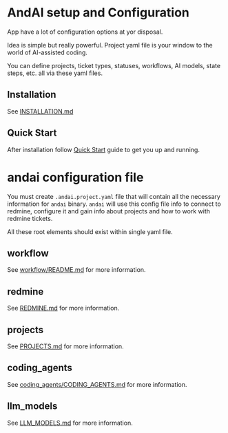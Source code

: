 # AndAI setup and Configuration

App have a lot of configuration options at yor disposal.

Idea is simple but really powerful. Project yaml file is your window to the world of AI-assisted coding.

You can define projects, ticket types, statuses, workflows, AI models, state steps, etc. all via these yaml files.

## Installation
See [INSTALLATION.md](INSTALLATION.md)

## Quick Start
After installation follow [Quick Start](QUICKSTART.md) guide to get you up and running.

# andai configuration file

You must create `.andai.project.yaml` file that will contain all the necessary information for `andai` binary. 
`andai` will use this config file info to connect to redmine, configure it and gain info about projects and how to work with redmine tickets. 

All these root elements should exist within single yaml file.

## workflow
See [workflow/README.md](workflow/README.md) for more information.

## redmine
See [REDMINE.md](REDMINE.md) for more information.

## projects
See [PROJECTS.md](PROJECTS.md) for more information.

## coding_agents
See [coding_agents/CODING_AGENTS.md](coding_agents/CODING_AGENTS.md) for more information.

## llm_models
See [LLM_MODELS.md](LLM_MODELS.md) for more information.
